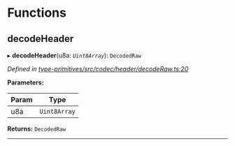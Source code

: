 

# Functions

<a id="decodeheader"></a>

##  decodeHeader

▸ **decodeHeader**(u8a: *`Uint8Array`*): `DecodedRaw`

*Defined in [type-primitives/src/codec/header/decodeRaw.ts:20](https://github.com/polkadot-js/api/blob/ef78f2a/packages/type-primitives/src/codec/header/decodeRaw.ts#L20)*

**Parameters:**

| Param | Type |
| ------ | ------ |
| u8a | `Uint8Array` |

**Returns:** `DecodedRaw`

___

